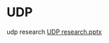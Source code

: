 # UDP
udp research
[UDP research.pptx](https://github.com/Sam990011/UDP/files/8760648/UDP.research.pptx)
